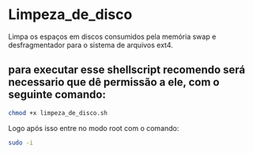 # Limpeza_de_disco
Limpa os espaços em discos consumidos pela memória swap e desfragmentador para o sistema de arquivos ext4.

## para executar esse shellscript recomendo será necessario que dê permissão a ele, com o seguinte comando:
```sh
chmod +x limpeza_de_disco.sh
```
Logo após isso entre no modo root com o comando:
```sh
sudo -i
```
